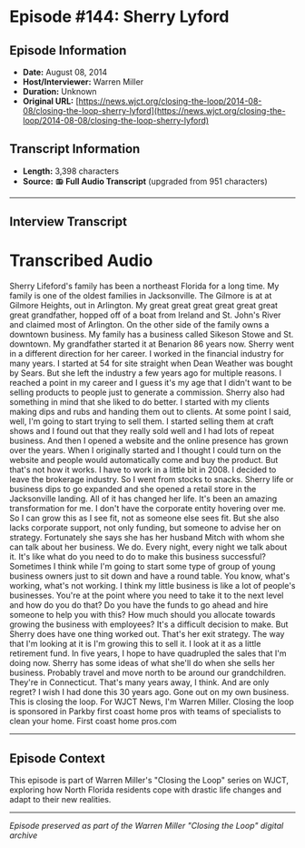 # Episode #144: Sherry Lyford



## Episode Information

- **Date:** August 08, 2014
- **Host/Interviewer:** Warren Miller
- **Duration:** Unknown
- **Original URL:** [https://news.wjct.org/closing-the-loop/2014-08-08/closing-the-loop-sherry-lyford](https://news.wjct.org/closing-the-loop/2014-08-08/closing-the-loop-sherry-lyford)

## Transcript Information

- **Length:** 3,398 characters
- **Source:** 📻 **Full Audio Transcript** (upgraded from 951 characters)

---

## Interview Transcript

# Transcribed Audio
Sherry Lifeford's family has been a northeast Florida for a long time. My family is one of the oldest families in Jacksonville. The Gilmore is at at Gilmore Heights, out in Arlington. My great great great great great great great grandfather, hopped off of a boat from Ireland and St. John's River and claimed most of Arlington. On the other side of the family owns a downtown business. My family has a business called Sikeson Stowe and St. downtown. My grandfather started it at Benarion 86 years now. Sherry went in a different direction for her career. I worked in the financial industry for many years. I started at 54 for site straight when Dean Weather was bought by Sears. But she left the industry a few years ago for multiple reasons. I reached a point in my career and I guess it's my age that I didn't want to be selling products to people just to generate a commission. Sherry also had something in mind that she liked to do better. I started with my clients making dips and rubs and handing them out to clients. At some point I said, well, I'm going to start trying to sell them. I started selling them at craft shows and I found out that they really sold well and I had lots of repeat business. And then I opened a website and the online presence has grown over the years. When I originally started and I thought I could turn on the website and people would automatically come and buy the product. But that's not how it works. I have to work in a little bit in 2008. I decided to leave the brokerage industry. So I went from stocks to snacks. Sherry life or business dips to go expanded and she opened a retail store in the Jacksonville landing. All of it has changed her life. It's been an amazing transformation for me. I don't have the corporate entity hovering over me. So I can grow this as I see fit, not as someone else sees fit. But she also lacks corporate support, not only funding, but someone to advise her on strategy. Fortunately she says she has her husband Mitch with whom she can talk about her business. We do. Every night, every night we talk about it. It's like what do you need to do to make this business successful? Sometimes I think while I'm going to start some type of group of young business owners just to sit down and have a round table. You know, what's working, what's not working. I think my little business is like a lot of people's businesses. You're at the point where you need to take it to the next level and how do you do that? Do you have the funds to go ahead and hire someone to help you with this? How much should you allocate towards growing the business with employees? It's a difficult decision to make. But Sherry does have one thing worked out. That's her exit strategy. The way that I'm looking at it is I'm growing this to sell it. I look at it as a little retirement fund. In five years, I hope to have quadrupled the sales that I'm doing now. Sherry has some ideas of what she'll do when she sells her business. Probably travel and move north to be around our grandchildren. They're in Connecticut. That's many years away, I think. And are only regret? I wish I had done this 30 years ago. Gone out on my own business. This is closing the loop. For WJCT News, I'm Warren Miller. Closing the loop is sponsored in Parkby first coast home pros with teams of specialists to clean your home. First coast home pros.com

---

## Episode Context

This episode is part of Warren Miller's "Closing the Loop" series on WJCT, exploring how North Florida residents cope with drastic life changes and adapt to their new realities.



---

*Episode preserved as part of the Warren Miller "Closing the Loop" digital archive*
